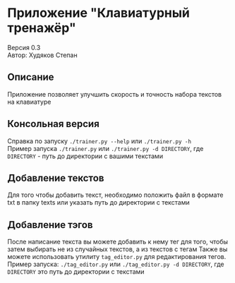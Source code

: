 # Приложение "Клавиатурный тренажёр"
Версия 0.3  
Автор: Худяков Степан

## Описание 
Приложение позволяет улучшить скорость и точность набора текстов на клавиатуре

## Консольная версия
Справка по запуску ```./trainer.py --help``` или ```./trainer.py -h```  
Пример запуска ```./trainer.py``` или ```./trainer.py -d DIRECTORY```, где ```DIRECTORY``` - путь до директории с вашими текстами

## Добавление текстов
Для того чтобы добавить текст, необходимо положить файл в формате txt в папку texts или указать путь до директории с текстами

## Добавление тэгов
После написание текста вы можете добавить к 
нему тег для того, чтобы затем выбирать не из случайных текстов, а из текстов с тегам
Также вы можете использовать утилиту ```tag_editor.py``` для редактирования тегов. 
Пример запуска: ```./tag_editor.py``` или ```./tag_editor.py -d DIRECTORY```, 
где ```DIRECTORY``` это путь до директории с текстами